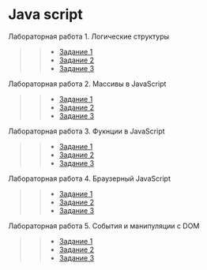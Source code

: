 # Java script
>
>
Лабораторная работа 1. Логические структуры
>
> >* [Задание 1](z1.js)
> >* [Задание 2](z2.js)
> >* [Задание 3](z3.js)
>
Лабораторная работа 2. Массивы в JavaScript
>
> >* [Задание 1](l2_z1.js)
> >* [Задание 2](l2_z2.js)
> >* [Задание 3](l2_z3.js)
>
Лабораторная работа 3. Фукнции в JavaScript
>
> >* [Задание 1]()
> >* [Задание 2]()
> >* [Задание 3]()
>
Лабораторная работа 4. Браузерный JavaScript
>
> >* [Задание 1]()
> >* [Задание 2]()
> >* [Задание 3]()
>
Лабораторная работа 5. События и манипуляции с DOM
>
> >* [Задание 1]()
> >* [Задание 2]()
> >* [Задание 3]()
>
